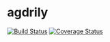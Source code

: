 # agdrily

[![Build Status](https://travis-ci.org/agdrily/agdrily.svg?branch=master)](https://travis-ci.org/agdrily/agdrily) [![Coverage Status](https://coveralls.io/repos/agdrily/agdrily/badge.svg)](https://coveralls.io/r/agdrily/agdrily) 
